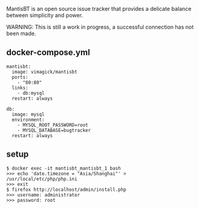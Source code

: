 MantisBT is an open source issue tracker that provides a delicate balance between simplicity and power.

WARNING: This is still a work in progress, a successful connection has not been made.


## docker-compose.yml

```
mantisbt:
  image: vimagick/mantisbt
  ports:
    - "80:80"
  links:
    - db:mysql
  restart: always

db:
  image: mysql
  environment:
    - MYSQL_ROOT_PASSWORD=root
    - MYSQL_DATABASE=bugtracker
  restart: always
```

## setup

```
$ docker exec -it mantisbt_mantisbt_1 bash
>>> echo 'date.timezone = "Asia/Shanghai"' > /usr/local/etc/php/php.ini
>>> exit
$ firefox http://localhost/admin/install.php
>>> username: administrator
>>> password: root
```

